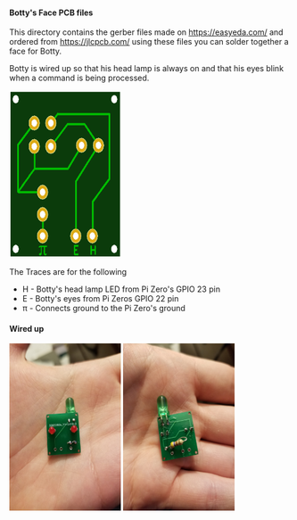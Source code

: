 #### Botty's Face PCB files
This directory contains the gerber files made on https://easyeda.com/ 
and ordered from https://jlcpcb.com/ using these files you can solder together a face for Botty. 

Botty is wired up so that his head lamp is always on and that his eyes blink when a command
is being processed.

<img src="BottyFacePCB.png" width="200" height="300">

The Traces are for the following
* H - Botty's head lamp LED from Pi Zero's GPIO 23 pin
* E - Botty's eyes from Pi Zeros GPIO 22 pin
* π - Connects ground to the Pi Zero's ground

#### Wired up
<img src="BottyFacePCBFront.jpg" width="200" height="300">
<img src="BottyFacePCBBack.jpg" width="200" height="300">